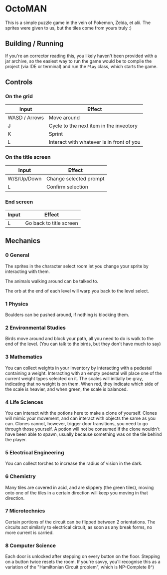 # OctoMAN
This is a simple puzzle game in the vein of Pokemon,
Zelda, et alii. The sprites were given to us, but the tiles
come from yours truly :)

## Building / Running
If you're an corrector reading this, you likely haven't
been provided with a jar archive, so the easiest way
to run the game would be to compile the project (via IDE
or terminal) and run the `Play` class, which starts the game.

## Controls

### On the grid
| Input       | Effect          |
| ------------- |-------------|
| WASD / Arrows  | Move around |
| J              | Cycle to the next item in the inveotory|
| K              | Sprint |
| L              | Interact with whatever is in front of you |

### On the title screen
| Input | Effect |
| -------- | ---- |
| W/S/Up/Down | Change selected prompt |
| L           | Confirm selection |
### End screen
| Input | Effect |
| ----- | ------ |
| L     | Go back to title screen |


## Mechanics

### 0 General
The sprites in the character select room let you change
your sprite by interacting with them.

The animals walking around can be talked to.

The orb at the end of each level will warp you back to the level select.

### 1 Physics
Boulders can be pushed around, if nothing is blocking them.

### 2 Environmental Studies
Birds move around and block your path, all you need to do is walk to the end of
the level. (You can talk to the birds, but they don't have much to say)

### 3 Mathematics
You can collect weights in your inventory by interacting
with a pedestal containing a weight. Interacting with
an empty pedestal will place one of the current weight types
selected on it. The scales will initially be gray, indicating
that no weight is on them. When red, they indicate which side
of the scale is heavier, and when green, the scale is balanced.

### 4 Life Sciences
You can interact with the potions here to make a clone of yourself.
Clones will mimic your movement, and can interact with objects the
same as you can. Clones cannot, however, trigger door transitions,
you need to go through those yourself. A potion will not be consumed
if the clone wouldn't have been able to spawn, usually because
something was on the tile behind the player.

### 5 Electrical Engineering
You can collect torches to increase the radius of vision
in the dark.

### 6 Chemistry
Many tiles are covered in acid, and are slippery (the green tiles),
moving onto one of the tiles in a certain direction will keep you
moving in that direction.

### 7 Microtechnics
Certain portions of the circuit can be flipped between 2 orientations.
The circuits act similarly to electrical circuit, as soon as any
break forms, no more current is carried.

### 8 Computer Science
Each door is unlocked after stepping on every button on the floor.
Stepping on a button twice resets the room. If you're savvy, you'll
recognise this as a variation of the "Hamiltonian Circuit problem",
which is NP-Complete 8^)
